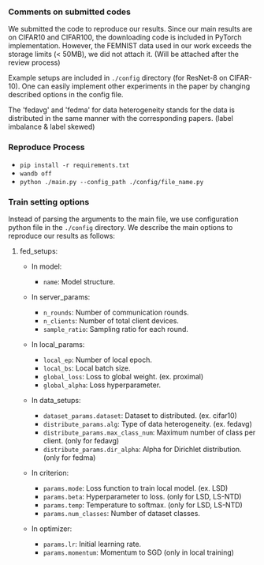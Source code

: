 ### Comments on submitted codes
We submitted the code to reproduce our results. Since our main results are on CIFAR10 and CIFAR100, the downloading code is included in PyTorch implementation. However, the FEMNIST data used in our work exceeds the storage limits (< 50MB), we did not attach it. (Will be attached after the review process)

Example setups are included in ```./config``` directory (for ResNet-8 on CIFAR-10). One can easily implement other experiments in the paper by changing described options in the config file.

The 'fedavg' and 'fedma' for data heterogeneity stands for the data is distributed in the same manner with the corresponding papers. (label imbalance & label skewed)

### Reproduce Process
- ```pip install -r requirements.txt```
- ```wandb off```
- ```python ./main.py --config_path ./config/file_name.py```


### Train setting options
Instead of parsing the arguments to the main file, we use configuration python file in the ```./config``` directory. We describe the main options to reproduce our results as follows:

1. fed_setups:
    - In model: 
        - ```name```: Model structure.
        
    - In server_params:
        - ```n_rounds```: Number of communication rounds.
        - ```n_clients```: Number of total client devices.
        - ```sample_ratio```: Sampling ratio for each round.
        
    - In local_params:
        - ```local_ep```: Number of local epoch.
        - ```local_bs```: Local batch size.
        - ```global_loss```: Loss to global weight. (ex. proximal)
        - ```global_alpha```: Loss hyperparameter.
        
    - In data_setups:
        - ```dataset_params.dataset```: Dataset to distributed. (ex. cifar10)
        - ```distribute_params.alg```: Type of data heterogeneity. (ex. fedavg)
        - ```distribute_params.max_class_num```: Maximum number of class per client. (only for fedavg)
        - ```distribute_params.dir_alpha```: Alpha for Dirichlet distribution. (only for fedma)
    
    - In criterion:
        - ```params.mode```: Loss function to train local model. (ex. LSD)
        - ```params.beta```: Hyperparameter to loss. (only for LSD, LS-NTD)
        - ```params.temp```: Temperature to softmax. (only for LSD, LS-NTD)
        - ```params.num_classes```: Number of dataset classes.

    - In optimizer:
        - ```params.lr```: Initial learning rate.
        - ```params.momentum```: Momentum to SGD (only in local training)
